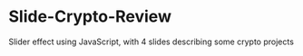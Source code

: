 # Slide-Crypto-Review
Slider effect using JavaScript, with 4 slides describing some crypto projects
